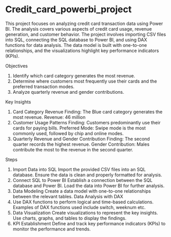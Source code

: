 # Credit_card_powerbi_project
This project focuses on analyzing credit card transaction data using Power BI. The analysis covers various aspects of credit card usage, revenue generation, and customer behavior. The project involves importing CSV files into SQL, connecting the SQL database to Power BI, and using DAX functions for data analysis. The data model is built with one-to-one relationships, and the visualizations highlight key performance indicators (KPIs).

Objectives
1. Identify which card category generates the most revenue.
2. Determine where customers most frequently use their cards and the preferred transaction modes.
3. Analyze quarterly revenue and gender contributions.

Key Insights
1. Card Category Revenue
Finding: The Blue card category generates the most revenue.
Revenue: 46 million
2. Customer Usage Patterns
Finding: Customers predominantly use their cards for paying bills.
Preferred Mode: Swipe mode is the most commonly used, followed by chip and online modes.
3. Quarterly Revenue and Gender Contribution
Finding: The second quarter records the highest revenue.
Gender Contribution: Males contribute the most to the revenue in the second quarter.

Steps
1. Import Data into SQL
Import the provided CSV files into an SQL database.
Ensure the data is clean and properly formatted for analysis.
2. Connect SQL to Power BI
Establish a connection between the SQL database and Power BI.
Load the data into Power BI for further analysis.
3. Data Modeling
Create a data model with one-to-one relationships between the relevant tables.
Data Analysis with DAX
4. Use DAX functions to perform logical and time-based calculations.
Examples of DAX functions used include switch, weeknum etc.
5. Data Visualization
Create visualizations to represent the key insights.
Use charts, graphs, and tables to display the findings.
6. KPI Establishment
Define and track key performance indicators (KPIs) to monitor the performance and trends.

